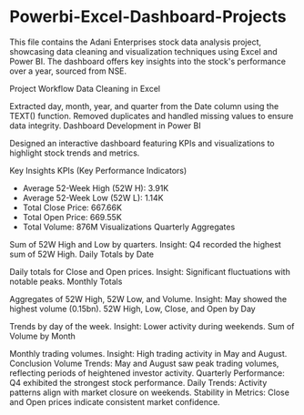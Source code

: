 # Powerbi-Excel-Dashboard-Projects


This file contains the Adani Enterprises stock data analysis project, showcasing data cleaning and visualization techniques using Excel and Power BI. The dashboard offers key insights into the stock's performance over a year, sourced from NSE.

Project Workflow
Data Cleaning in Excel

Extracted day, month, year, and quarter from the Date column using the TEXT() function.
Removed duplicates and handled missing values to ensure data integrity.
Dashboard Development in Power BI

Designed an interactive dashboard featuring KPIs and visualizations to highlight stock trends and metrics.

Key Insights
KPIs (Key Performance Indicators)
- Average 52-Week High (52W H): 3.91K
- Average 52-Week Low (52W L): 1.14K
- Total Close Price: 667.66K
- Total Open Price: 669.55K
- Total Volume: 876M
Visualizations
Quarterly Aggregates

Sum of 52W High and Low by quarters.
Insight: Q4 recorded the highest sum of 52W High.
Daily Totals by Date

Daily totals for Close and Open prices.
Insight: Significant fluctuations with notable peaks.
Monthly Totals

Aggregates of 52W High, 52W Low, and Volume.
Insight: May showed the highest volume (0.15bn).
52W High, Low, Close, and Open by Day

Trends by day of the week.
Insight: Lower activity during weekends.
Sum of Volume by Month

Monthly trading volumes.
Insight: High trading activity in May and August.
Conclusion
Volume Trends: May and August saw peak trading volumes, reflecting periods of heightened investor activity. Quarterly Performance: Q4 exhibited the strongest stock performance. Daily Trends: Activity patterns align with market closure on weekends. Stability in Metrics: Close and Open prices indicate consistent market confidence.
